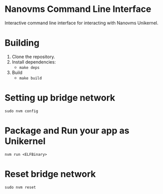 # Nanovms Command Line Interface

Interactive command line interface for interacting with Nanovms Unikernel. 

# Building
1. Clone the repository.
2. Install dependencies:
    - `make deps`
3. Build 
    - `make build`

# Setting up bridge network
`sudo nvm config`
# Package and Run your app as Unikernel
`nvm run <ELFBinary>`
# Reset bridge network
`sudo nvm reset`